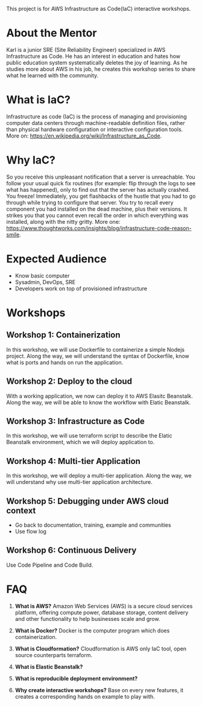 This project is for AWS Infrastructure as Code(IaC) interactive workshops.

# About the Mentor

Karl is a junior SRE (Site Reliability Engineer) specialized in AWS Infrastructure as Code. He has an interest in education and hates how public education system systematically deletes the joy of learning. As he studies more about AWS in his job, he creates this workshop series to share what he learned with the community.

# What is IaC?

Infrastructure as code (IaC) is the process of managing and provisioning computer data centers through machine-readable definition files, rather than physical hardware configuration or interactive configuration tools. More on: https://en.wikipedia.org/wiki/Infrastructure_as_Code.

# Why IaC?

So you receive this unpleasant notification that a server is unreachable. You follow your usual quick fix routines (for example: flip through the logs to see what has happened), only to find out that the server has actually crashed. You freeze! Immediately, you get flashbacks of the hustle that you had to go through while trying to configure that server. You try to recall every component you had installed on the dead machine, plus their versions. It strikes you that you cannot even recall the order in which everything was installed, along with the nitty gritty. More one: https://www.thoughtworks.com/insights/blog/infrastructure-code-reason-smile.

# Expected Audience

* Know basic computer
* Sysadmin, DevOps, SRE
* Developers work on top of provisioned infrastructure

# Workshops

## Workshop 1: Containerization

In this workshop, we will use Dockerfile to containerize a simple Nodejs project. Along the way, we will understand the syntax of Dockerfile, know what is ports and hands on run the application.

## Workshop 2: Deploy to the cloud

With a working application, we now can deploy it to AWS Elasitc Beanstalk. Along the way, we will be able to know the workflow with Elatic Beanstalk.

## Workshop 3: Infrastructure as Code

In this workshop, we will use terraform script to describe the Elatic Beanstalk environment, which we will deploy application to.

## Workshop 4: Multi-tier Application

In this workshop, we will deploy a multi-tier application. Along the way, we will understand why use multi-tier application architecture.

## Workshop 5: Debugging under AWS cloud context

* Go back to documentation, training, example and communities
* Use flow log

## Workshop 6: Continuous Delivery

Use Code Pipeline and Code Build.

# FAQ

1. **What is AWS?** Amazon Web Services (AWS) is a secure cloud services platform, offering compute power, database storage, content delivery and other functionality to help businesses scale and grow.

2. **What is Docker?** Docker is the computer program which does containerization.

3. **What is Cloudformation?** Cloudformation is AWS only IaC tool, open source counterparts terraform.

4. **What is Elastic Beanstalk?**

5. **What is reproducible deployment environment?**

6. **Why create interactive workshops?** Base on every new features, it creates a corresponding hands on example to play with.

